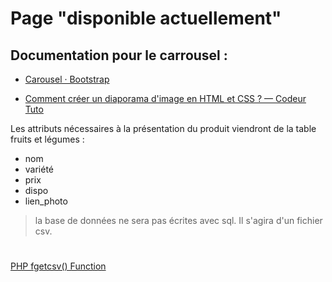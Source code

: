 # Page "disponible actuellement"

## Documentation pour le carrousel :

* [Carousel · Bootstrap](https://getbootstrap.com/docs/4.0/components/carousel/)

* [Comment créer un diaporama d&#039;image en HTML et CSS ? &mdash; Codeur Tuto](https://www.codeur.com/tuto/css/creer-diaporama-image-html-css/)

Les attributs nécessaires à la présentation du produit viendront de la table fruits et légumes :

* nom
* variété
* prix
* dispo
* lien_photo

> la base de données ne sera pas écrites avec sql. Il s'agira d'un fichier csv.

# 

[PHP fgetcsv() Function](https://www.w3schools.com/php/func_filesystem_fgetcsv.asp)
